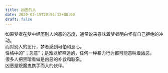 ```yaml
---
title: 凶恶的人
date: 2020-02-15T20:54:12+08:00
draft: false
---
```


如果梦者在梦中经历别人凶恶的态度，通常说来意味着梦者明白怀有自己拒绝的冲动。<br>
而对别人的恶行，梦者感到可怕和恶心。<br>
性格中的"；恶意"；是难以解释透的，任何一种暴力行为都可能意味着凶恶。<br>
很多人把黑暗看做是凶恶的补救和联系。<br>
凶恶是跟魔鬼携手而入的伙伴。<br>
